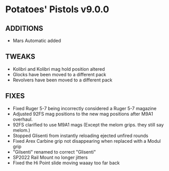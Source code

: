 # Potatoes' Pistols v9.0.0
## ADDITIONS
- Mars Automatic added


## TWEAKS
- Kolibri and Kolibri mag hold position altered
- Glocks have been moved to a different pack
- Revolvers have been moved to a different pack

## FIXES
- Fixed Ruger 5-7 being incorrectly considered a Ruger 5-7 magazine
- Adjusted 92FS mag positions to the new mag positions after M9A1 overhaul.
- 92FS clarified to use M9A1 mags (Except the melom grips. they still say melom.)
- Stopped Glisenti from instantly reloading ejected unfired rounds
- Fixed Arex Carbine grip not disappearing when replaced with a Modul grip
- "Gilsenti" renamed to correct "Glisenti"
- SP2022 Rail Mount no longer jitters
- Fixed the Hi Point slide moving waaay too far back
